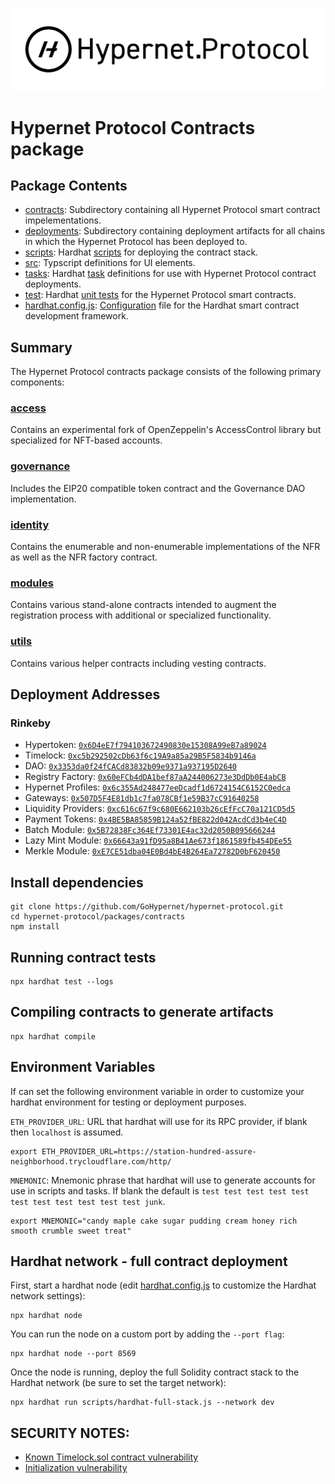 <p align="center">
  <img src="/documentation/images/hypernet-protocol-black.svg" width="500">
</p>

# Hypernet Protocol Contracts package

## Package Contents

- [contracts](/packages/contracts/contracts): Subdirectory containing all Hypernet Protocol smart contract impelementations. 
- [deployments](/packages/contracts/deployments): Subdirectory containing deployment artifacts for all chains in which the Hypernet Protocol has been deployed to. 
- [scripts](/packages/contracts/scripts): Hardhat [scripts](https://hardhat.org/guides/scripts.html) for deploying the contract stack. 
- [src](/packages/contracts/src): Typscript definitions for UI elements.
- [tasks](/packages/contracts/tasks): Hardhat [task](https://hardhat.org/guides/create-task.html) definitions for use with Hypernet Protocol contract deployments. 
- [test](/packages/contracts/test): Hardhat [unit tests](https://hardhat.org/guides/waffle-testing.html) for the Hypernet Protocol smart contracts. 
- [hardhat.config.js](/packages/contracts/hardhat.config.js): [Configuration](https://hardhat.org/config/) file for the Hardhat smart contract development framework. 

## Summary

The Hypernet Protocol contracts package consists of the following primary components:

### [access](/packages/contracts/contracts/access)

Contains an experimental fork of OpenZeppelin's AccessControl library but specialized 
for NFT-based accounts.

### [governance](/packages/contracts/contracts/governance)

Includes the EIP20 compatible token contract and the Governance DAO implementation.

### [identity](/packages/contracts/contracts/identity)

Contains the enumerable and non-enumerable implementations of the NFR as well as the 
NFR factory contract.

### [modules](/packages/contracts/contracts/modules)

Contains various stand-alone contracts intended to augment the registration process
with additional or specialized functionality. 

### [utils](/packages/contracts/contracts/utils)

Contains various helper contracts including vesting contracts.

## Deployment Addresses

### Rinkeby

- Hypertoken: [`0x6D4eE7f794103672490830e15308A99eB7a89024`](https://rinkeby.etherscan.io/address/0x6D4eE7f794103672490830e15308A99eB7a89024)
- Timelock: [`0xc5b292502cDb63f6c19A9a85a29B5F5834b9146a`](https://rinkeby.etherscan.io/address/0xc5b292502cDb63f6c19A9a85a29B5F5834b9146a)
- DAO: [`0x3353da0f24fCACd83832b09e9371a937195D2640`](https://rinkeby.etherscan.io/address/0x3353da0f24fCACd83832b09e9371a937195D2640)
- Registry Factory: [`0x60eFCb4dDA1bef87aA244006273e3DdDb0E4abCB`](https://rinkeby.etherscan.io/address/0x60eFCb4dDA1bef87aA244006273e3DdDb0E4abCB)
- Hypernet Profiles: [`0x6c355Ad248477eeDcadf1d6724154C6152C0edca`](https://rinkeby.etherscan.io/address/0x6c355Ad248477eeDcadf1d6724154C6152C0edca)
- Gateways: [`0x507D5F4E81db1c7fa078CBf1e59B37cC91640258`](https://rinkeby.etherscan.io/address/0x507D5F4E81db1c7fa078CBf1e59B37cC91640258)
- Liquidity Providers: [`0xc616c67f9c680E662103b26cEfFcC70a121CD5d5`](https://rinkeby.etherscan.io/address/0xc616c67f9c680E662103b26cEfFcC70a121CD5d5)
- Payment Tokens: [`0x4BE5BA85859B124a52fBE822d042AcdCd3b4eC4D`](https://rinkeby.etherscan.io/address/0x4BE5BA85859B124a52fBE822d042AcdCd3b4eC4D)
- Batch Module: [`0x5B72838Fc364Ef73301E4ac32d2050B095666244`](https://rinkeby.etherscan.io/address/0x5B72838Fc364Ef73301E4ac32d2050B095666244)
- Lazy Mint Module: [`0x66643a91fD95a8B41Ae673f1861589fb454DEe55`](https://rinkeby.etherscan.io/address/0x66643a91fD95a8B41Ae673f1861589fb454DEe55)
- Merkle Module: [`0xE7CE51dba04E0Bd4bE4B264Ea72782D0bF620450`](https://rinkeby.etherscan.io/address/0xE7CE51dba04E0Bd4bE4B264Ea72782D0bF620450)

## Install dependencies

```shell
git clone https://github.com/GoHypernet/hypernet-protocol.git
cd hypernet-protocol/packages/contracts
npm install
```

## Running contract tests

```shell
npx hardhat test --logs
```

## Compiling contracts to generate artifacts

```shell
npx hardhat compile
```

## Environment Variables

If can set the following environment variable in order to customize your hardhat environment for testing
or deployment purposes. 

`ETH_PROVIDER_URL`: URL that hardhat will use for its RPC provider, if blank then `localhost` is assumed. 

```shell
export ETH_PROVIDER_URL=https://station-hundred-assure-neighborhood.trycloudflare.com/http/
```

`MNEMONIC`: Mnemonic phrase that hardhat will use to generate accounts for use in scripts and tasks. If blank the 
default is `test test test test test test test test test test test junk`.  

```shell
export MNEMONIC="candy maple cake sugar pudding cream honey rich smooth crumble sweet treat"
```

## Hardhat network - full contract deployment

First, start a hardhat node (edit [hardhat.config.js](https://hardhat.org/config/#networks-configuration)
to customize the Hardhat network settings):

```shell
npx hardhat node
```

You can run the node on a custom port by adding the `--port flag`:

```shell
npx hardhat node --port 8569
```

Once the node is running, deploy the full Solidity contract stack to the Hardhat network (be sure to set the target network):

```shell
npx hardhat run scripts/hardhat-full-stack.js --network dev
```

## SECURITY NOTES:

* [Known Timelock.sol contract vulnerability](https://forum.openzeppelin.com/t/timelockcontroller-vulnerability-post-mortem/14958)
* [Initialization vulnerability](https://forum.openzeppelin.com/t/security-advisory-initialize-uups-implementation-contracts/15301)